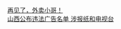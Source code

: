  
[再见了，外卖小哥！](http://www.dianyue.me/archives/581/d20h2dqtn59ypuhd/)  
[山西公布违法广告名单 涉报纸和电视台](http://www.dianyue.me/archives/265/0l916xwar4wzug2l/)
